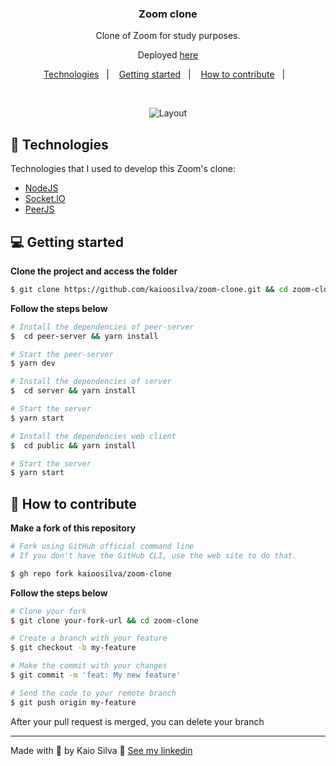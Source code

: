 <h3 align="center">
  Zoom clone
</h3>

<p align="center">Clone of Zoom for study purposes.</p>
<p align="center">Deployed <a href="https://zoom-clone-ks.herokuapp.com/pages/home/">here</a> </p>

<p align="center">
  <a href="#-technologies">Technologies</a>&nbsp;&nbsp;&nbsp;|&nbsp;&nbsp;&nbsp;
  <a href="#-getting-started">Getting started</a>&nbsp;&nbsp;&nbsp;|&nbsp;&nbsp;&nbsp;
  <a href="#-how-to-contribute">How to contribute</a>&nbsp;&nbsp;&nbsp;|&nbsp;&nbsp;&nbsp;
</p>

</br>

<p align="center">

  <img alt="Layout" src="https://res.cloudinary.com/kaioosilva/image/upload/v1614081263/clone-zoom_fey6xn.gif">
  
</p>

## 🚀 Technologies

Technologies that I used to develop this Zoom's clone:

- [NodeJS](https://nodejs.org/en/)
- [Socket.IO](https://socket.io/)
- [PeerJS](https://peerjs.com/)

## 💻 Getting started

**Clone the project and access the folder**

```bash
$ git clone https://github.com/kaioosilva/zoom-clone.git && cd zoom-clone
```

**Follow the steps below**

```bash
# Install the dependencies of peer-server
$  cd peer-server && yarn install

# Start the peer-server
$ yarn dev
```

```bash
# Install the dependencies of server
$  cd server && yarn install

# Start the server
$ yarn start
```

```bash
# Install the dependencies web client
$  cd public && yarn install

# Start the server
$ yarn start
```

## 🤔 How to contribute

**Make a fork of this repository**

```bash
# Fork using GitHub official command line
# If you don't have the GitHub CLI, use the web site to do that.

$ gh repo fork kaioosilva/zoom-clone
```

**Follow the steps below**

```bash
# Clone your fork
$ git clone your-fork-url && cd zoom-clone

# Create a branch with your feature
$ git checkout -b my-feature

# Make the commit with your changes
$ git commit -m 'feat: My new feature'

# Send the code to your remote branch
$ git push origin my-feature
```

After your pull request is merged, you can delete your branch

---

Made with 💜 by Kaio Silva 👋 [See my linkedin](https://www.linkedin.com/in/kaio-oliveira-silva-54275b57/)
